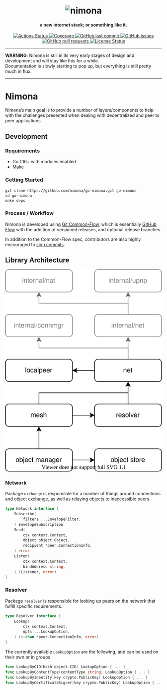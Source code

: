 <h1 align="center">
  <img src="https://user-images.githubusercontent.com/88447/67148586-4010a580-f2a1-11e9-9ece-91acf37b0c6f.png" alt="nimona" width="250px">
</h1>
<h4 align="center">a new internet stack; or something like it.</h4>


<p align="center">
  <a href="https://github.com/nimona/go-nimona/actions">
    <img src="https://github.com/nimona/go-nimona/workflows/CI/badge.svg?style=flat" alt="Actions Status">
  </a>
  <a href="https://codeclimate.com/github/nimona/go-nimona">
    <img src="https://img.shields.io/codeclimate/coverage/nimona/go-nimona" alt="Coverage">
  </a>
  <a href="https://github.com/nimona/go-nimona/commits/main">
    <img src="https://img.shields.io/github/last-commit/nimona/go-nimona.svg?style=flat&logo=github&logoColor=white"
alt="GitHub last commit">
  </a>
  <a href="https://github.com/nimona/go-nimona/issues">
    <img src="https://img.shields.io/github/issues-raw/nimona/go-nimona.svg?style=flat&logo=github&logoColor=white"
alt="GitHub issues">
  </a>
  <a href="https://github.com/nimona/go-nimona/pulls">
    <img src="https://img.shields.io/github/issues-pr-raw/nimona/go-nimona.svg?style=flat&logo=github&logoColor=white" alt="GitHub pull requests">
  </a>
  <a href="https://github.com/nimona/go-nimona/blob/main/LICENSE">
    <img src="https://img.shields.io/github/license/nimona/go-nimona.svg?style=flat" alt="License Status">
  </a>
</p>

---

__WARNING__: Nimona is still in its very early stages of design and development
and will stay like this for a while.  
Documentation is slowly starting to pop up, but everything is still pretty much
in flux.

---

# Nimona

Nimona’s main goal is to provide a number of layers/components to help with
the challenges presented when dealing with decentralized and peer to peer
applications.

## Development

### Requirements

- Go 1.16+ with modules enabled
- Make

### Getting Started

```
git clone https://github.com/nimona/go-nimona.git go-nimona
cd go-nimona
make deps
```

### Process / Workflow

Nimona is developed using [Git Common-Flow](https://commonflow.org/), which is
essentially [GitHub Flow](http://scottchacon.com/2011/08/31/github-flow.html)
with the addition of versioned releases, and optional release branches.

In addition to the Common-Flow spec, contributors are also highly encouraged to
[sign commits](https://git-scm.com/book/en/v2/Git-Tools-Signing-Your-Work).

## Library Architecture

![Library Architecture](./README-lib-architecture.drawio.svg)

### Network

Package `exchange` is responsible for a number of things around connections and
object exchange, as well as relaying objects to inaccessible peers.

```go
type Network interface {
    Subscribe(
        filters ...EnvelopeFilter,
    ) EnvelopeSubscription
    Send(
        ctx context.Context,
        object object.Object,
        recipient *peer.ConnectionInfo,
    ) error
    Listen(
        ctx context.Context,
        bindAddress string,
    ) (Listener, error)
}
```

### Resolver

Package `resolver` is responsible for looking up peers on the network that
fulfill specific requirements.

```go
type Resolver interface {
    Lookup(
        ctx context.Context,
        opts ...LookupOption,
    ) (<-chan *peer.ConnectionInfo, error)
}
```

The currently available `LookupOption` are the following, and can be used
on their own or in groups.

```go
func LookupByCID(hash object.CID) LookupOption { ... }
func LookupByContentType(contentType string) LookupOption { ... }
func LookupByIdentity(key crypto.PublicKey) LookupOption { ... }
func LookupByCertificateSigner(key crypto.PublicKey) LookupOption { ... }
```

<!-- Links -->

[Go environment]: https://golang.org/doc/install

<!-- Badge images -->

[Actions Status]: https://github.com/nimona/go-nimona/workflows/CI/badge.svg?style=flat
[License Status]: https://img.shields.io/github/license/nimona/go-nimona.svg?style=flat
